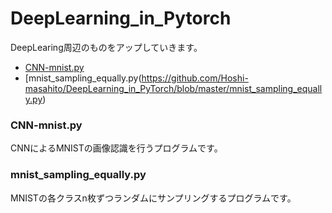 # DeepLearning_in_Pytorch
DeepLearing周辺のものをアップしていきます。
- [CNN-mnist.py](https://github.com/Hoshi-masahito/DeepLearning_in_PyTorch/blob/main/CNN-mnist.py)
- [mnist_sampling_equally.py(https://github.com/Hoshi-masahito/DeepLearning_in_PyTorch/blob/master/mnist_sampling_equally.py)

### CNN-mnist.py
CNNによるMNISTの画像認識を行うプログラムです。

### mnist_sampling_equally.py
MNISTの各クラスn枚ずつランダムにサンプリングするプログラムです。
